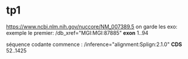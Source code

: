# tp1

https://www.ncbi.nlm.nih.gov/nuccore/NM_007389.5
on garde les exo:
exemple le premier: 
/db_xref="MGI:MGI:87885"
     **exon**            1..94

séquence codante commence :
/inference="alignment:Splign:2.1.0"
     **CDS**             52..1425
